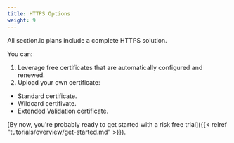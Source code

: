 ```yaml
---
title: HTTPS Options
weight: 9
---
```


All section.io plans include a complete HTTPS solution.

You can:

1. Leverage free certificates that are automatically configured and renewed.
1. Upload your own certificate:
 * Standard certificate.
 * Wildcard certifivate.
 * Extended Validation certificate.

[By now, you're probably ready to get started with a risk free trial]({{< relref "tutorials/overview/get-started.md" >}}).